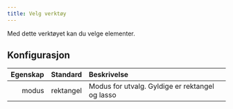 ```yaml
---
title: Velg verktøy
---
```


Med dette verktøyet kan du velge elementer.

## Konfigurasjon

| Egenskap |  Standard | Beskrivelse                                                     |
| -------: | :-------: | :-------------------------------------------------------------- |
|    modus | rektangel | Modus for utvalg. Gyldige er rektangel og lasso |

